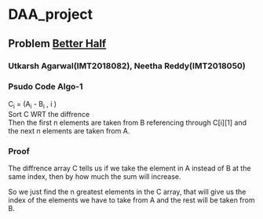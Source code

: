 # DAA_project

## Problem [Better Half](https://algomuse.net/archivecontest?contest_number=20)

### Utkarsh Agarwal(IMT2018082), Neetha Reddy(IMT2018050)


### Psudo Code Algo-1
<p>
C<sub>i</sub> = (A<sub>i</sub> - B<sub>i</sub> , i )
<br>
Sort C WRT the diffrence 
<br>
Then the first n elements are taken from B referencing through C[i][1] and the next n elements are taken from A.

</p>

### Proof
<p>

The diffrence array C tells us if we take the element in A instead of B at the same index, then by how much the sum  will increase.

So we just find the n greatest elements in the C array, that will give us the index of the elements we have to take from A and the rest will be taken from B. 

</p>